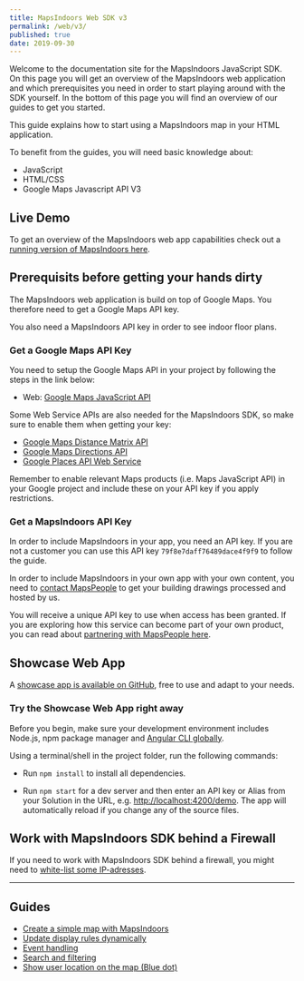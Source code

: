 ```yaml
---
title: MapsIndoors Web SDK v3
permalink: /web/v3/
published: true
date: 2019-09-30
---
```


Welcome to the documentation site for the MapsIndoors JavaScript SDK. On this page you will get an overview of the MapsIndoors web application and which prerequisites you need in order to start playing around with the SDK yourself. In the bottom of this page you will find an overview of our guides to get you started.

This guide explains how to start using a MapsIndoors map in your HTML application.

To benefit from the guides, you will need basic knowledge about:

* JavaScript
* HTML/CSS
* Google Maps Javascript API V3

## Live Demo

To get an overview of the MapsIndoors web app capabilities check out a [running version of MapsIndoors here](https://clients.mapsindoors.com/demo).

## Prerequisits before getting your hands dirty

The MapsIndoors web application is build on top of Google Maps. You therefore need to get a Google Maps API key.

You also need a MapsIndoors API key in order to see indoor floor plans.

### Get a Google Maps API Key

You need to setup the Google Maps API in your project by following the steps in the link below:

* Web: [Google Maps JavaScript API](https://developers.google.com/maps/documentation/javascript/get-api-key)

Some Web Service APIs are also needed for the MapsIndoors SDK, so make sure to enable them when getting your key:

* [Google Maps Distance Matrix API](https://developers.google.com/maps/documentation/distance-matrix/start)
* [Google Maps Directions API](https://developers.google.com/maps/documentation/directions/start)
* [Google Places API Web Service](https://developers.google.com/places/web-service/intro)

Remember to enable relevant Maps products (i.e. Maps JavaScript API) in your Google project and include these on your API key if you apply restrictions.

### Get a MapsIndoors API Key

In order to include MapsIndoors in your app, you need an API key. If you are not a customer you can use this API key `79f8e7daff76489dace4f9f9` to follow the guide.

In order to include MapsIndoors in your own app with your own content, you need to [contact MapsPeople](https://resources.mapspeople.com/contact-us) to get your building drawings processed and hosted by us.

You will receive a unique API key to use when access has been granted. If you are exploring how this service can become part of your own product, you can read about [partnering with MapsPeople here](https://www.mapspeople.com/become-a-partner).

## Showcase Web App

A [showcase app is available on GitHub](https://github.com/MapsIndoors/MapsIndoorsWeb), free to use and adapt to your needs.

### Try the Showcase Web App right away

Before you begin, make sure your development environment includes Node.js, npm package manager and [Angular CLI globally](https://angular.io/cli#installing-angular-cli).

Using a terminal/shell in the project folder, run the following commands:

* Run `npm install` to install all dependencies.

* Run `npm start` for a dev server and then enter an API key or Alias from your Solution in the URL, e.g. [http://localhost:4200/demo](http://localhost:4200/demo). The app will automatically reload if you change any of the source files.

## Work with MapsIndoors SDK behind a Firewall

If you need to work with MapsIndoors SDK behind a firewall, you might need to [white-list some IP-adresses](../../ip-whitelisting).

---

## Guides

* [Create a simple map with MapsIndoors](guides/simple_map/)
* [Update display rules dynamically](guides/dynamic-updates/)
* [Event handling](guides/using_events/)
* [Search and filtering](guides/search_and_filtering/)
* [Show user location on the map (Blue dot)](guides/show_users_position/)
